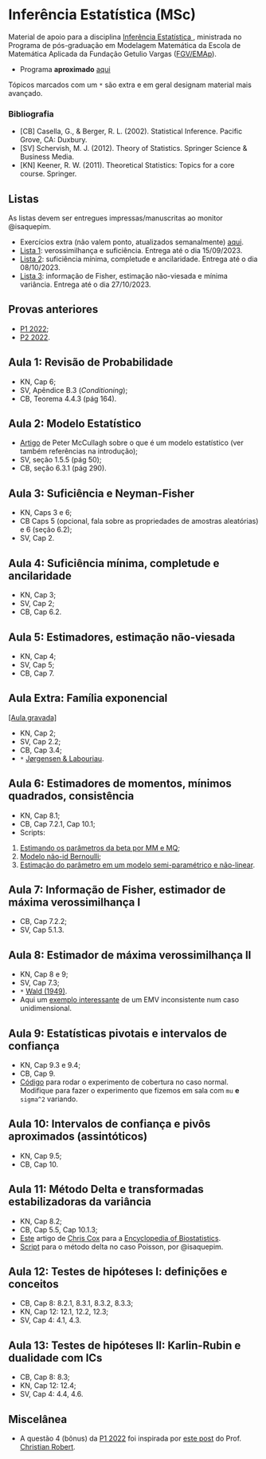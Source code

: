 # Inferência Estatística (MSc)

Material de apoio para a disciplina [Inferência Estatística ](https://emap.fgv.br/disciplina/inferencia-estatistica), ministrada no Programa de pós-graduação em Modelagem Matemática da Escola de Matemática Aplicada da Fundação Getulio Vargas ([FGV/EMAp](https://emap.fgv.br/)).

- Programa **aproximado** [aqui](https://docs.google.com/spreadsheets/d/11Zj7JVXuadvBZOLzSI5AvXhc8Q1kY8_XudKkZwgZP9g/edit?usp=sharing)

Tópicos marcados com um `*` são extra e em geral designam material mais avançado.

### Bibliografia

- [CB] Casella, G., & Berger, R. L. (2002). Statistical Inference. Pacific Grove, CA: Duxbury.
- [SV] Schervish, M. J. (2012). Theory of Statistics. Springer Science & Business Media.
- [KN] Keener, R. W. (2011). Theoretical Statistics: Topics for a core course. Springer.



## Listas
As listas devem ser entregues impressas/manuscritas ao monitor @isaquepim. 
- Exercícios extra (não valem ponto, atualizados semanalmente) [aqui](https://github.com/maxbiostat/Statistical_Inference_MSc/blob/main/listas/README.md).
- [Lista 1](https://github.com/maxbiostat/Statistical_Inference_MSc/blob/main/listas/lista1_InfEst_MSc.pdf): verossimilhança e suficiência. Entrega até o dia 15/09/2023.
- [Lista 2](https://github.com/maxbiostat/Statistical_Inference_MSc/blob/main/listas/lista2_InfEst_MSc.pdf): suficiência mínima, completude e ancilaridade. Entrega até o dia 08/10/2023.
- [Lista 3](https://github.com/maxbiostat/Statistical_Inference_MSc/blob/main/listas/lista3_InfEst_MSc.pdf): informação de Fisher, estimação não-viesada e mínima variância. Entrega até o dia 27/10/2023.

## Provas anteriores

- [P1 2022](https://github.com/maxbiostat/Statistical_Inference_MSc/blob/main/provas/P1_InfEst_2022.pdf);
- [P2 2022](https://github.com/maxbiostat/Statistical_Inference_MSc/blob/main/provas/P2_InfEst_2022.pdf).

## Aula 1: Revisão de Probabilidade

- KN, Cap 6;
- SV, Apêndice B.3 (_Conditioning_);
- CB, Teorema 4.4.3 (pág 164).

## Aula 2: Modelo Estatístico

- [Artigo](https://projecteuclid.org/download/pdf_1/euclid.aos/1035844977) de Peter McCullagh sobre o que é um modelo estatístico (ver também referências na introdução);
- SV, seção 1.5.5 (pág 50);
- CB, seção 6.3.1 (pág 290).

## Aula 3: Suficiência e Neyman-Fisher
- KN, Caps 3 e 6;
- CB Caps 5 (opcional, fala sobre as propriedades de amostras aleatórias) e 6 (seção 6.2);
- SV, Cap 2.

## Aula 4: Suficiência mínima, completude e ancilaridade
- KN, Cap 3;
- SV, Cap 2;
- CB, Cap 6.2.

## Aula 5: Estimadores, estimação não-viesada

- KN, Cap 4;
- SV, Cap 5;
- CB, Cap 7.

## Aula Extra: Família exponencial

[[Aula gravada]](https://youtu.be/-_Z42K96MAc)

- KN, Cap 2;
- SV, Cap 2.2;
- CB, Cap 3.4;
- `*` [Jørgensen & Labouriau](https://impa.br/wp-content/uploads/2017/04/Mon_52.pdf).

## Aula 6: Estimadores de momentos, mínimos quadrados, consistência

- KN, Cap 8.1;
- CB, Cap 7.2.1, Cap 10.1;
- Scripts:
1. [Estimando os parâmetros da beta por MM e MQ](https://github.com/maxbiostat/Statistical_Inference_MSc/blob/main/codigo/beta_estimation.r);
2. [Modelo não-id Bernoulli](https://github.com/maxbiostat/Statistical_Inference_MSc/blob/main/codigo/logistic_regression_ols.r);
3. [Estimação do parâmetro em um modelo semi-paramétrico e não-linear](https://github.com/maxbiostat/Statistical_Inference_MSc/blob/main/codigo/non_parametric_LS.r). 

## Aula 7: Informação de Fisher, estimador de máxima verossimilhança I

- CB, Cap 7.2.2;
- SV, Cap 5.1.3.

## Aula 8: Estimador de máxima verossimilhança II

- KN, Cap 8 e 9;
- SV, Cap 7.3;
-  `*` [Wald (1949)](https://projecteuclid.org/journals/annals-of-mathematical-statistics/volume-20/issue-4/Note-on-the-Consistency-of-the-Maximum-Likelihood-Estimate/10.1214/aoms/1177729952.full). 
-  Aqui um [exemplo interessante](https://radfordneal.wordpress.com/2008/08/09/inconsistent-maximum-likelihood-estimation-an-ordinary-example/) de um EMV inconsistente num caso unidimensional.


## Aula 9: Estatísticas pivotais e intervalos de confiança

- KN, Cap 9.3 e 9.4;
- CB, Cap 9.
- [Código](https://github.com/maxbiostat/Statistical_Inference_BSc/blob/master/code/IC_normal_cobertura.r) para rodar o experimento de cobertura no caso normal. Modifique para fazer o experimento que fizemos em sala com `mu` **e** `sigma^2` variando.

## Aula 10: Intervalos de confiança e pivôs aproximados (assintóticos)

- KN, Cap 9.5;
- CB, Cap 10.

## Aula 11: Método Delta e transformadas estabilizadoras da variância

- KN, Cap 8.2;
- CB, Cap 5.5, Cap 10.1.3;
- [Este](https://github.com/maxbiostat/Statistical_Inference_MSc/blob/main/apoio/2005_Cox_DeltaMethod.pdf) artigo de [Chris Cox](https://publichealth.jhu.edu/faculty/1593/christopher-cox) para a [Encyclopedia of Biostatistics](https://onlinelibrary.wiley.com/doi/book/10.1002/0470011815).
- [Script](https://github.com/maxbiostat/Statistical_Inference_MSc/blob/main/codigo/delta_method.R) para o método delta no caso Poisson, por @isaquepim.

## Aula 12: Testes de hipóteses I: definições e conceitos

- CB, Cap 8: 8.2.1, 8.3.1, 8.3.2, 8.3.3;
- KN, Cap 12: 12.1, 12.2, 12.3;
- SV, Cap 4: 4.1, 4.3.

## Aula 13: Testes de hipóteses II: Karlin-Rubin e dualidade com ICs

- CB, Cap 8: 8.3;
- KN, Cap 12: 12.4;
- SV, Cap 4: 4.4, 4.6.

## Miscelânea

- A questão 4 (bônus) da [P1 2022](https://github.com/maxbiostat/Statistical_Inference_MSc/blob/main/provas/P1_InfEst_2022.pdf) foi inspirada por [este post](https://stats.stackexchange.com/questions/122917/when-if-ever-is-a-median-statistic-a-sufficient-statistic) do Prof. [Christian Robert](https://xianblog.wordpress.com/). 
